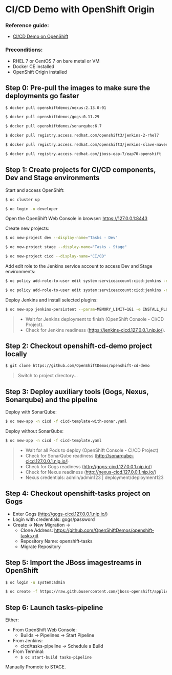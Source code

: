 # CI/CD Demo with OpenShift Origin

### Reference guide:

* [CI/CD Demo on OpenShift]

### Preconditions:

* RHEL 7 or CentOS 7 on bare metal or VM
* Docker CE installed
* OpenShift Origin installed

## Step 0: Pre-pull the images to make sure the deployments go faster

```sh
$ docker pull openshiftdemos/nexus:2.13.0-01

$ docker pull openshiftdemos/gogs:0.11.29

$ docker pull openshiftdemos/sonarqube:6.7

$ docker pull registry.access.redhat.com/openshift3/jenkins-2-rhel7

$ docker pull registry.access.redhat.com/openshift3/jenkins-slave-maven-rhel7

$ docker pull registry.access.redhat.com/jboss-eap-7/eap70-openshift
```

## Step 1: Create projects for CI/CD components, Dev and Stage environments

Start and access OpenShift:

```sh
$ oc cluster up

$ oc login -u developer
```

Open the OpenShift Web Console in browser: https://127.0.0.1:8443

Create new projects:

```sh
$ oc new-project dev --display-name="Tasks - Dev"

$ oc new-project stage --display-name="Tasks - Stage"

$ oc new-project cicd --display-name="CI/CD"
```

Add edit role to the Jenkins service account to access Dev and Stage environments:

```sh
$ oc policy add-role-to-user edit system:serviceaccount:cicd:jenkins -n dev

$ oc policy add-role-to-user edit system:serviceaccount:cicd:jenkins -n stage
```

Deploy Jenkins and install selected plugins:

```sh
$ oc new-app jenkins-persistent --param=MEMORY_LIMIT=1Gi -e INSTALL_PLUGINS=analysis-core:1.92,findbugs:4.71,pmd:3.49,checkstyle:3.49,dependency-check-jenkins-plugin:2.1.1,htmlpublisher:1.14,jacoco:2.2.1,analysis-collector:1.52 -n cicd
```

> * Wait for Jenkins deployment to finish (OpenShift Console - CI/CD Project).
> * Check for Jenkins readiness (https://jenkins-cicd.127.0.0.1.nip.io/).

## Step 2: Checkout openshift-cd-demo project locally

```sh
$ git clone https://github.com/OpenShiftDemos/openshift-cd-demo
```

> Switch to project directory...

## Step 3: Deploy auxiliary tools (Gogs, Nexus, Sonarqube) and the pipeline

Deploy with SonarQube:

```sh
$ oc new-app -n cicd -f cicd-template-with-sonar.yaml
```

Deploy without SonarQube:

```sh
$ oc new-app -n cicd -f cicd-template.yaml
```

> * Wait for all Pods to deploy (OpenShift Console - CI/CD Project)
> * Check for SonarQube readiness (http://sonarqube-cicd.127.0.0.1.nip.io/)
> * Check for Gogs readiness (http://gogs-cicd.127.0.0.1.nip.io/)
> * Check for Nexus readiness (http://nexus-cicd.127.0.0.1.nip.io/)
> * Nexus credentials: admin/admin123 | deployment/deployment123

## Step 4: Checkout openshift-tasks project on Gogs

* Enter Gogs (http://gogs-cicd.127.0.0.1.nip.io/)
* Login with credentials: gogs/password
* Create -> New Migration -> 
  * Clone Address: https://github.com/OpenShiftDemos/openshift-tasks.git
  * Repository Name: openshift-tasks
  * Migrate Repository

## Step 5: Import the JBoss imagestreams in OpenShift

```sh
$ oc login -u system:admin

$ oc create -f https://raw.githubusercontent.com/jboss-openshift/application-templates/master/jboss-image-streams.json -n openshift
```

## Step 6: Launch tasks-pipeline

Either:

* From OpenShift Web Console:
  * Builds -> Pipelines -> Start Pipeline
* From Jenkins:
  * cicd/tasks-pipeline -> Schedule a Build
* From Terminal:
  * ``$ oc start-build tasks-pipeline``

Manually Promote to STAGE.

[CI/CD Demo on OpenShift]: <https://github.com/OpenShiftDemos/openshift-cd-demo>